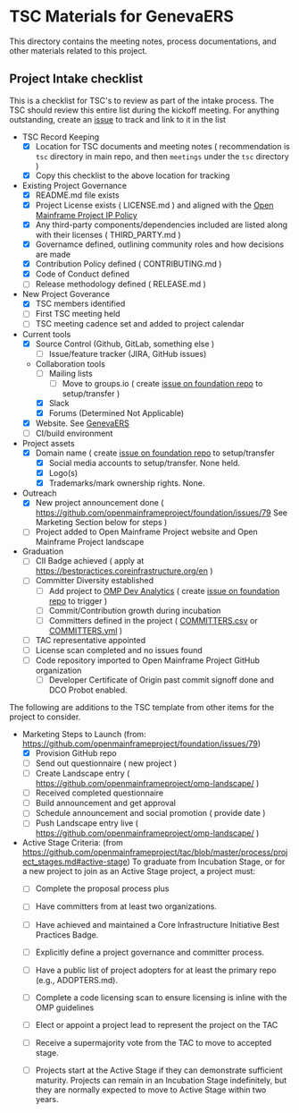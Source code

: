 # TSC Materials for GenevaERS

This directory contains the meeting notes, process documentations, and other materials related to this project.

## Project Intake checklist

This is a checklist for TSC's to review as part of the intake process. The TSC should review this entire list during the kickoff meeting. For anything outstanding, create an [issue](../issues) to track and link to it in the list

- TSC Record Keeping
  - [x] Location for TSC documents and meeting notes ( recommendation is ```tsc``` directory in main repo, and then ```meetings``` under the ```tsc``` directory )
  - [x] Copy this checklist to the above location for tracking
- Existing Project Governance
  - [x] README.md file exists
  - [x] Project License exists ( LICENSE.md ) and aligned with the [Open Mainframe Project IP Policy](https://github.com/openmainframeproject/foundation/blob/master/CHARTER.md#12-intellectual-property-policy)
  - [x] Any third-party components/dependencies included are listed along with their licenses ( THIRD_PARTY.md )
  - [x] Governamce defined, outlining community roles and how decisions are made
  - [x] Contribution Policy defined ( CONTRIBUTING.md )
  - [x] Code of Conduct defined
  - [ ] Release methodology defined ( RELEASE.md )
- New Project Goverance
  - [x] TSC members identified
  - [ ] First TSC meeting held
  - [ ] TSC meeting cadence set and added to project calendar
- Current tools
  - [x] Source Control (Github, GitLab, something else )
	- [ ] Issue/feature tracker (JIRA, GitHub issues)
  - Collaboration tools
    - [ ] Mailing lists
      - [ ] Move to groups.io ( create [issue on foundation repo] to setup/transfer )
    - [x] Slack
    - [x] Forums (Determined Not Applicable)
  - [x] Website.  See [GenevaERS](https://genevaers.org)
  - [ ] CI/build environment
- Project assets
  - [x] Domain name	( create [issue on foundation repo] to setup/transfer
	- [x] Social media accounts	to setup/transfer.  None held.
	- [x] Logo(s)
	- [x] Trademarks/mark ownership rights. None.
- Outreach
  - [x] New project announcement done ( https://github.com/openmainframeproject/foundation/issues/79  See Marketing Section below for steps )
  - [ ] Project added to Open Mainframe Project website and Open Mainframe Project landscape
- Graduation
  - [ ] CII Badge achieved ( apply at https://bestpractices.coreinfrastructure.org/en )
  - [ ] Committer Diversity established
  	- [ ] Add project to [OMP Dev Analytics](https://lfanalytics.io/projects/open-mainframe-project) ( create [issue on foundation repo] to trigger )
	- [ ] Commit/Contribution growth during incubation
	- [ ] Committers defined in the project	( [COMMITTERS.csv](COMMITTERS.csv) or [COMMITTERS.yml](COMMITTERS.yml) )
  - [ ] TAC representative appointed
  - [ ]	License scan completed and no issues found
  - [ ] Code repository imported to Open Mainframe Project GitHub organization
    - [ ] Developer Certificate of Origin past commit signoff done and DCO Probot enabled.

The following are additions to the TSC template from other items for the project to consider.  
    
- Marketing Steps to Launch (from: https://github.com/openmainframeproject/foundation/issues/79)
  - [x] Provision GitHub repo
  - [ ] Send out questionnaire ( new project )
  - [ ] Create Landscape entry ( https://github.com/openmainframeproject/omp-landscape/ )
  - [ ] Received completed questionnaire
  - [ ] Build announcement and get approval
  - [ ] Schedule announcement and social promotion ( provide date )
  - [ ] Push Landscape entry live ( https://github.com/openmainframeproject/omp-landscape/ )
- Active Stage Criteria: (from https://github.com/openmainframeproject/tac/blob/master/process/project_stages.md#active-stage)  To graduate from Incubation Stage, or for a new project to join as an Active Stage project, a project must:
  - [ ] Complete the proposal process plus
  - [ ] Have committers from at least two organizations.
  - [ ] Have achieved and maintained a Core Infrastructure Initiative Best Practices Badge.
  - [ ] Explicitly define a project governance and committer process.
  - [ ] Have a public list of project adopters for at least the primary repo (e.g., ADOPTERS.md).
  - [ ] Complete a code licensing scan to ensure licensing is inline with the OMP guidelines
  - [ ] Elect or appoint a project lead to represent the project on the TAC
  - [ ] Receive a supermajority vote from the TAC to move to accepted stage.
  - [ ] Projects start at the Active Stage if they can demonstrate sufficient maturity. Projects can remain in an Incubation Stage indefinitely, but they are normally expected to move to Active Stage within two years.


[issue on foundation repo]: https://github.com/openmainframeproject/foundation/issues/new/choose
